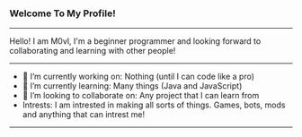 ### Welcome To My Profile!
---
Hello! I am M0vl, I'm a beginner programmer and looking forward to collaborating and learning with other people!

---
- 🔭 I’m currently working on: Nothing (until I can code like a pro)
- 🌱 I’m currently learning: Many things (Java and JavaScript)
- 👯 I’m looking to collaborate on: Any project that I can learn from
- Intrests: I am intrested in making all sorts of things. Games, bots, mods and anything that can intrest me!
---
